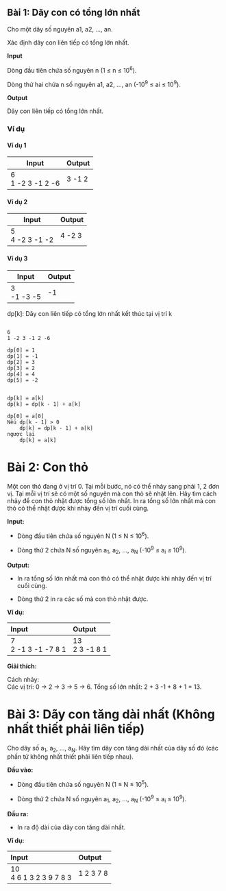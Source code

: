 ## Bài 1: Dãy con có tổng lớn nhất

Cho một dãy số nguyên a1, a2, ..., an.<br>

Xác định dãy con liên tiếp có tổng lớn nhất.

**Input**<br>

Dòng đầu tiên chứa số nguyên n (1 ≤ n ≤ 10<sup>6</sup>).<br>

Dòng thứ hai chứa n số nguyên a1, a2, ..., an (-10<sup>9</sup> ≤ ai ≤ 10<sup>9</sup>).<br>

**Output**<br>

Dãy con liên tiếp có tổng lớn nhất.<br>

### Ví dụ

#### Ví dụ 1

| Input | Output |
|-------|--------|
| 6<br> 1 -2 3 -1 2 -6 | 3 -1 2 |

#### Ví dụ 2

| Input | Output |
|-------|--------|
| 5<br> 4 -2 3 -1 -2 | 4 -2 3 |

#### Ví dụ 3

| Input | Output |
|-------|--------|
| 3 <br> -1 -3 -5 | -1 |

dp[k]: Dãy con liên tiếp có tổng lớn nhất kết thúc tại vị trí k

```

6
1 -2 3 -1 2 -6

dp[0] = 1
dp[1] = -1
dp[2] = 3
dp[3] = 2
dp[4] = 4
dp[5] = -2


dp[k] = a[k]
dp[k] = dp[k - 1] + a[k]

dp[0] = a[0]
Nếu dp[k - 1] > 0
    dp[k] = dp[k - 1] + a[k]
ngược lại
    dp[k] = a[k]

```

# Bài 2: Con thỏ

Một con thỏ đang ở vị trí 0. Tại mỗi bước, nó có thể nhảy sang phải 1, 2 đơn vị. Tại mỗi vị trí sẽ có một số nguyên mà con thỏ sẽ nhặt lên. Hãy tìm cách nhảy để con thỏ nhặt được tổng số lớn nhất. In ra tổng số lớn nhất mà con thỏ có thể nhặt được khi nhảy đến vị trí cuối cùng.

**Input:**

- Dòng đầu tiên chứa số nguyên N (1 ≤ N ≤ 10<sup>6</sup>).

- Dòng thứ 2 chứa N số nguyên a<sub>1</sub>, a<sub>2</sub>, ..., a<sub>N</sub> (-10<sup>9</sup> ≤ a<sub>i</sub> ≤ 10<sup>9</sup>).

**Output:**

- In ra tổng số lớn nhất mà con thỏ có thể nhặt được khi nhảy đến vị trí cuối cùng.

- Dòng thứ 2 in ra các số mà con thỏ nhặt được.

**Ví dụ:**

| Input | Output |
|:-------|:--------|
| 7<br>2 -1 3 -1 -7 8 1 | 13 <br> 2 3 -1 8 1 |

**Giải thích:**

Cách nhảy:<br>Các vị trí: 0 → 2 → 3 → 5 → 6. Tổng số lớn nhất: 2 + 3 -1 + 8 + 1 = 13.

# Bài 3: Dãy con tăng dài nhất (Không nhất thiết phải liên tiếp)

Cho dãy số a<sub>1</sub>, a<sub>2</sub>, ..., a<sub>N</sub>. Hãy tìm dãy con tăng dài nhất của dãy số đó (các phần tử không nhất thiết phải liên tiếp nhau).

**Đầu vào:**

- Dòng đầu tiên chứa số nguyên N (1 ≤ N ≤ 10<sup>5</sup>).

- Dòng thứ 2 chứa N số nguyên a<sub>1</sub>, a<sub>2</sub>, ..., a<sub>N</sub> (-10<sup>9</sup> ≤ a<sub>i</sub> ≤ 10<sup>9</sup>).

**Đầu ra:**

- In ra độ dài của dãy con tăng dài nhất.

**Ví dụ:**

| Input | Output |
|:-------|:--------|
| 10<br>4 6 1 3 2 3 9 7 8 3 |  1 2 3 7 8 |